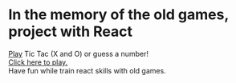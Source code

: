 # In the memory of the old games, project with React

[Play](https://catalinasorina.github.io/Old-games-with-React/) Tic Tac (X and O) or guess a number!  
[Click here to play.](https://catalinasorina.github.io/Old-games-with-React/)  
Have fun while train react skills with old games.
